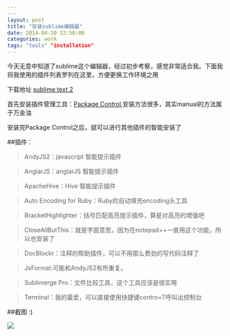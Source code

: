 ```yaml
---
---
layout: post
title: "安装sublime编辑器"
date: 2014-04-20 22:58:00
categories: work
tags: "tools" "installation"
---
```


今天无意中知道了sublime这个编辑器，经过初步考察，感觉非常适合我。下面我将我使用的插件列表罗列在这里，方便更换工作环境之用

下载地址 [sublime text 2][1]

首先安装插件管理工具：[Package Control][2],安装方法很多，其实manual的方法属于万金油

安装完Package Control之后，就可以进行其他插件的智能安装了

##插件：
>AndyJS2：javascript 智能提示插件

>AnglarJS：anglarJS 智能提示插件

>ApacheHive：Hive 智能提示插件

>Auto Encoding for Ruby：Ruby的自动填充encoding头工具

>BracketHighlighter：括号匹配高亮提示插件，算是对高亮的增强吧

>CloseAllButThis：就是字面意思，因为在notepad++一直用这个功能，所以也安装了

>DocBlockr：注释的帮助插件，可以不用那么费劲的写代码注释了

>JsFormat:可能和AndyJS2有所重复。

>Sublimerge Pro：文件比较工具，这个工具应该是很实用

>Terminal：我的最爱，可以直接使用快捷键contro+T呼叫出控制台

##截图 :)

<img class="img-responsive img-thumbnail" src="{{ site.url }}/images/sublime.png">


  [1]: http://www.sublimetext.com/2
  [2]: https://sublime.wbond.net/installation